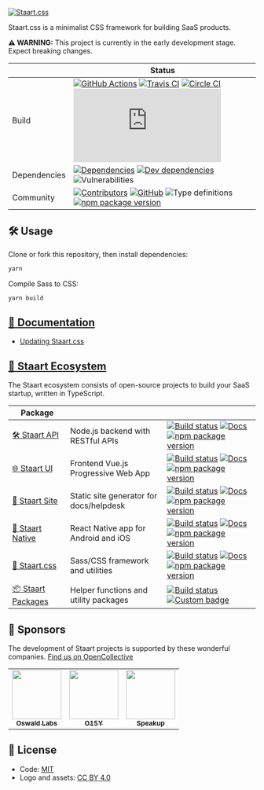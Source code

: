 [![Staart.css](https://raw.githubusercontent.com/staart/staart.js.org/master/assets/svg/css.svg?sanitize=true)](https://staart.js.org/css)

Staart.css is a minimalist CSS framework for building SaaS products.

**⚠️ WARNING:** This project is currently in the early development stage. Expect breaking changes.

|  | Status |
| - | - |
| Build | [![GitHub Actions](https://github.com/staart/css/workflows/Node%20CI/badge.svg)](https://github.com/staart/css/actions) [![Travis CI](https://img.shields.io/travis/staart/css?label=Travis%20CI)](https://travis-ci.org/staart/css) [![Circle CI](https://img.shields.io/circleci/build/github/staart/css?label=Circle%20CI)](https://circleci.com/gh/staart/css) [![Azure Pipelines](https://dev.azure.com/staart/css/_apis/build/status/staart.css?branchName=master)](https://dev.azure.com/staart/css/_build/latest?branchName=master) |
| Dependencies | [![Dependencies](https://img.shields.io/david/staart/css.svg)](https://david-dm.org/staart/css) [![Dev dependencies](https://img.shields.io/david/dev/staart/css.svg)](https://david-dm.org/staart/css) ![Vulnerabilities](https://img.shields.io/snyk/vulnerabilities/github/staart/css.svg) |
| Community | [![Contributors](https://img.shields.io/github/contributors/staart/css.svg)](https://github.com/staart/css/graphs/contributors) [![GitHub](https://img.shields.io/github/license/staart/css.svg)](https://github.com/staart/css/blob/master/LICENSE) ![Type definitions](https://img.shields.io/badge/types-TypeScript-blue.svg) [![npm package version](https://img.shields.io/npm/v/@staart/css)](https://www.npmjs.com/package/@staart/css) |

## 🛠 Usage

Clone or fork this repository, then install dependencies:

```bash
yarn
```

Compile Sass to CSS:

```bash
yarn build
```

## [📝 Documentation](https://staart.js.org/css)

- [Updating Staart.css](https://staart.js.org/css/update)

## [🏁 Staart Ecosystem](https://staart.js.org)

The Staart ecosystem consists of open-source projects to build your SaaS startup, written in TypeScript.

| Package |  |  |
| - | - | - |
| [🛠️ Staart API](https://github.com/staart/api) | Node.js backend with RESTful APIs | [![Build status](https://img.shields.io/circleci/build/github/staart/api)](https://circleci.com/gh/staart/api) [![Docs](https://img.shields.io/endpoint?url=https%3A%2F%2Fstaart.js.org%2Fshield-schema%2Fapi.json)](https://staart.js.org/api) [![npm package version](https://img.shields.io/npm/v/@staart/manager)](https://www.npmjs.com/package/@staart/manager) |
| [🌐 Staart UI](https://github.com/staart/ui) | Frontend Vue.js Progressive Web App | [![Build status](https://img.shields.io/circleci/build/github/staart/ui)](https://circleci.com/gh/staart/ui) [![Docs](https://img.shields.io/endpoint?url=https%3A%2F%2Fstaart.js.org%2Fshield-schema%2Fui.json)](https://staart.js.org/ui) [![npm package version](https://img.shields.io/npm/v/@staart/ui)](https://www.npmjs.com/package/@staart/ui) |
| [📑 Staart Site](https://github.com/staart/site) | Static site generator for docs/helpdesk | [![Build status](https://img.shields.io/circleci/build/github/staart/site)](https://circleci.com/gh/staart/site) [![Docs](https://img.shields.io/endpoint?url=https%3A%2F%2Fstaart.js.org%2Fshield-schema%2Fsite.json)](https://staart.js.org/site) [![npm package version](https://img.shields.io/npm/v/@staart/site)](https://www.npmjs.com/package/@staart/site) |
| [📱 Staart Native](https://github.com/staart/native) | React Native app for Android and iOS | [![Build status](https://img.shields.io/circleci/build/github/staart/native)](https://circleci.com/gh/staart/native) [![Docs](https://img.shields.io/endpoint?url=https%3A%2F%2Fstaart.js.org%2Fshield-schema%2Fnative.json)](https://staart.js.org/native) [![npm package version](https://img.shields.io/npm/v/@staart/native)](https://www.npmjs.com/package/@staart/native) |
| [🎨 Staart.css](https://github.com/staart/css) | Sass/CSS framework and utilities | [![Build status](https://img.shields.io/circleci/build/github/staart/css)](https://circleci.com/gh/staart/css) [![Docs](https://img.shields.io/endpoint?url=https%3A%2F%2Fstaart.js.org%2Fshield-schema%2Fcss.json)](https://staart.js.org/css) [![npm package version](https://img.shields.io/npm/v/@staart/css)](https://www.npmjs.com/package/@staart/css) |
| [📦 Staart Packages](https://github.com/staart/packages) | Helper functions and utility packages | [![Build status](https://img.shields.io/circleci/build/github/staart/packages)](https://circleci.com/gh/staart/packages) [![Custom badge](https://img.shields.io/endpoint?url=https%3A%2F%2Fservices.anandchowdhary.now.sh%2Fapi%2Fgithub-files%3Frepo%3Dstaart%2Fpackages%26path%3Dpackages%26label%3Dstaart%26message%3D%25241%2524%2520package%2524S%2524%26color%3Dblueviolet)](https://www.npmjs.com/org/staart) |

## 💝 Sponsors

The development of Staart projects is supported by these wonderful companies. [Find us on OpenCollective](https://opencollective.com/staart)

<!-- prettier-ignore -->
<table>
  <tr>
    <td align="center"><a href="https://github.com/OswaldLabsOpenSource"><img src="https://avatars3.githubusercontent.com/u/21421587?v=4" width="100px" alt=""/><br><sub><b>Oswald Labs</b></sub></a></td>
    <td align="center"><a href="https://github.com/O15Y"><img src="https://avatars3.githubusercontent.com/u/48348500?v=4" width="100px" alt=""/><br><sub><b>O15Y</b></sub></a></td>
    <td align="center"><a href="https://github.com/speakupnl"><img src="https://avatars3.githubusercontent.com/u/33686381?v=4" width="100px" alt=""/><br><sub><b>Speakup</b></sub></a></td>
  </tr>
</table>

## 📄 License

- Code: [MIT](https://github.com/staart/css/blob/master/LICENSE)
- Logo and assets: [CC BY 4.0](https://creativecommons.org/licenses/by/4.0/)
